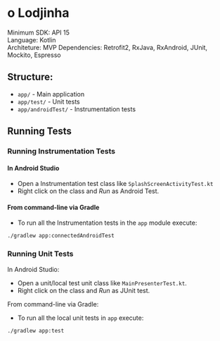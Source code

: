# o Lodjinha

Minimum SDK: API 15</br>
Language: Kotlin</br>
Architeture: MVP
Dependencies: Retrofit2, RxJava, RxAndroid, JUnit, Mockito, Espresso

## Structure:

- `app/` - Main application
- `app/test/` - Unit tests
- `app/androidTest/` - Instrumentation tests

## Running Tests

### Running Instrumentation Tests

#### In Android Studio
- Open a Instrumentation test class like `SplashScreenActivityTest.kt`
- Right click on the class and *Run* as Android Test.

#### From command-line via Gradle
- To run all the Instrumentation tests in the `app` module execute:

``` sh
./gradlew app:connectedAndroidTest
```

### Running Unit Tests
In Android Studio:
- Open a unit/local test unit class like `MainPresenterTest.kt`.
- Right click on the class and *Run* as JUnit test.

From command-line via Gradle:
- To run all the local unit tests in `app` execute:

```
./gradlew app:test
```
